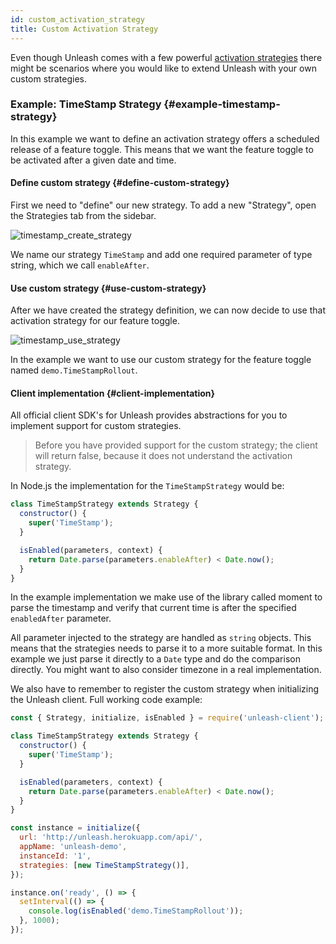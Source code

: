 ```yaml
---
id: custom_activation_strategy
title: Custom Activation Strategy
---
```


Even though Unleash comes with a few powerful [activation strategies](../user_guide/activation-strategies.md) there might be scenarios where you would like to extend Unleash with your own custom strategies.

### Example: TimeStamp Strategy {#example-timestamp-strategy}

In this example we want to define an activation strategy offers a scheduled release of a feature toggle. This means that we want the feature toggle to be activated after a given date and time.

#### Define custom strategy {#define-custom-strategy}

First we need to "define" our new strategy. To add a new "Strategy", open the Strategies tab from the sidebar.

![timestamp_create_strategy](/img/timestamp_create_strategy.png)

We name our strategy `TimeStamp` and add one required parameter of type string, which we call `enableAfter`.

#### Use custom strategy {#use-custom-strategy}

After we have created the strategy definition, we can now decide to use that activation strategy for our feature toggle.

![timestamp_use_strategy](/img/timestamp_use_strategy.png)

In the example we want to use our custom strategy for the feature toggle named `demo.TimeStampRollout`.

#### Client implementation {#client-implementation}

All official client SDK's for Unleash provides abstractions for you to implement support for custom strategies.

> Before you have provided support for the custom strategy; the client will return false, because it does not understand the activation strategy.

In Node.js the implementation for the `TimeStampStrategy` would be:

```javascript
class TimeStampStrategy extends Strategy {
  constructor() {
    super('TimeStamp');
  }

  isEnabled(parameters, context) {
    return Date.parse(parameters.enableAfter) < Date.now();
  }
}
```

In the example implementation we make use of the library called moment to parse the timestamp and verify that current time is after the specified `enabledAfter` parameter.

All parameter injected to the strategy are handled as `string` objects. This means that the strategies needs to parse it to a more suitable format. In this example we just parse it directly to a `Date` type and do the comparison directly. You might want to also consider timezone in a real implementation.

We also have to remember to register the custom strategy when initializing the Unleash client. Full working code example:

```javascript
const { Strategy, initialize, isEnabled } = require('unleash-client');

class TimeStampStrategy extends Strategy {
  constructor() {
    super('TimeStamp');
  }

  isEnabled(parameters, context) {
    return Date.parse(parameters.enableAfter) < Date.now();
  }
}

const instance = initialize({
  url: 'http://unleash.herokuapp.com/api/',
  appName: 'unleash-demo',
  instanceId: '1',
  strategies: [new TimeStampStrategy()],
});

instance.on('ready', () => {
  setInterval(() => {
    console.log(isEnabled('demo.TimeStampRollout'));
  }, 1000);
});
```
